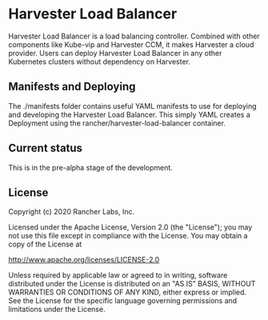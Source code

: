 Harvester Load Balancer
==========================

Harvester Load Balancer is a load balancing controller. Combined with other components like Kube-vip and Harvester CCM, it makes Harvester a cloud provider.
Users can deploy Harvester Load Balancer in any other Kubernetes clusters without dependency on Harvester.

## Manifests and Deploying
The ./manifests folder contains useful YAML manifests to use for deploying and developing the Harvester Load Balancer. This simply YAML creates a Deployment using the rancher/harvester-load-balancer container.

## Current status
This is in the pre-alpha stage of the development.

## License
Copyright (c) 2020 Rancher Labs, Inc.

Licensed under the Apache License, Version 2.0 (the "License"); you may not use this file except in compliance with the License. You may obtain a copy of the License at

http://www.apache.org/licenses/LICENSE-2.0

Unless required by applicable law or agreed to in writing, software distributed under the License is distributed on an "AS IS" BASIS, WITHOUT WARRANTIES OR CONDITIONS OF ANY KIND, either express or implied. See the License for the specific language governing permissions and limitations under the License.

